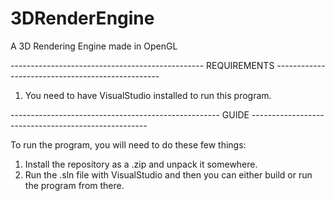 # 3DRenderEngine
A 3D Rendering Engine made in OpenGL

------------------------------------------------ REQUIREMENTS -------------------------------------------------
1. You need to have VisualStudio installed to run this program.

---------------------------------------------------- GUIDE ----------------------------------------------------

To run the program, you will need to do these few things:
1. Install the repository as a .zip and unpack it somewhere.
2. Run the .sln file with VisualStudio and then you can either build or run the program from there.

